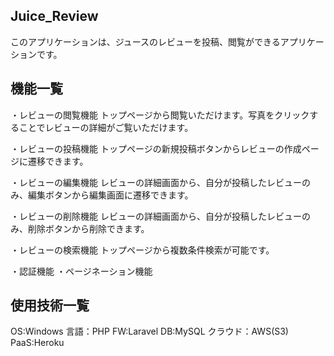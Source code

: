 ## Juice_Review
このアプリケーションは、ジュースのレビューを投稿、閲覧ができるアプリケーションです。

## 機能一覧
・レビューの閲覧機能
トップページから閲覧いただけます。写真をクリックすることでレビューの詳細がご覧いただけます。

・レビューの投稿機能
トップページの新規投稿ボタンからレビューの作成ページに遷移できます。

・レビューの編集機能
レビューの詳細画面から、自分が投稿したレビューのみ、編集ボタンから編集画面に遷移できます。

・レビューの削除機能
レビューの詳細画面から、自分が投稿したレビューのみ、削除ボタンから削除できます。

・レビューの検索機能
トップページから複数条件検索が可能です。

・認証機能
・ページネーション機能

## 使用技術一覧
OS:Windows
言語：PHP
FW:Laravel
DB:MySQL
クラウド：AWS(S3)
PaaS:Heroku


